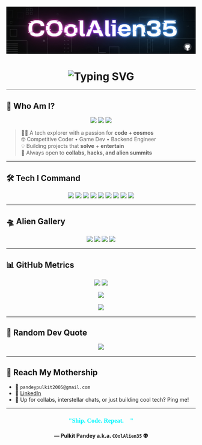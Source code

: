 <!-- Banner -->
<p align="center">
  <img src="banner.png" alt="Pulkit Pandey aka COolAlien35 Banner" />
</p>

<!-- Typing Animation -->
<h1 align="center">
  <img src="https://readme-typing-svg.demolab.com?font=Orbitron&size=28&duration=3000&pause=800&multiline=true&color=00F7FF&center=true&vCenter=true&width=700&height=120&lines=👽+Pulkit+Pandey+(aka+COolAlien35);🚀+AI+%7C+ML+%7C+Unity+Dev+%7C+Code+Wizard;🛸+Exploring+Tech+Across+Galaxies" alt="Typing SVG" />
</h1>

---

## 👾 Who Am I?

<div align="center">
  <img src="https://img.shields.io/badge/B.Tech-CSE-blueviolet?style=for-the-badge&logo=graduation-cap&logoColor=white" />
  <img src="https://img.shields.io/badge/Unity%20Dev-🕹️-green?style=for-the-badge" />
  <img src="https://img.shields.io/badge/AI/ML-🚀-ff69b4?style=for-the-badge" />
</div>

> 👨‍🚀 A tech explorer with a passion for **code + cosmos**  
> 🤓 Competitive Coder • Game Dev • Backend Engineer  
> 💡 Building projects that **solve** + **entertain**  
> 🤝 Always open to **collabs, hacks, and alien summits**

---

## 🛠️ Tech I Command

<p align="center">
  <img src="https://cdn.jsdelivr.net/gh/devicons/devicon/icons/python/python-original.svg" width="50"/>
  <img src="https://cdn.jsdelivr.net/gh/devicons/devicon/icons/flask/flask-original.svg" width="50"/>
  <img src="https://cdn.jsdelivr.net/gh/devicons/devicon/icons/cplusplus/cplusplus-original.svg" width="50"/>
  <img src="https://cdn.jsdelivr.net/gh/devicons/devicon/icons/csharp/csharp-original.svg" width="50"/>
  <img src="https://cdn.jsdelivr.net/gh/devicons/devicon/icons/html5/html5-original.svg" width="50"/>
  <img src="https://cdn.jsdelivr.net/gh/devicons/devicon/icons/unity/unity-original.svg" width="50"/>
  <img src="https://cdn.jsdelivr.net/gh/devicons/devicon/icons/jupyter/jupyter-original.svg" width="50"/>
  <img src="https://cdn.jsdelivr.net/gh/devicons/devicon/icons/numpy/numpy-original.svg" width="50"/>
  <img src="https://cdn.jsdelivr.net/gh/devicons/devicon/icons/pandas/pandas-original.svg" width="50"/>
</p>

---

## 🛸 Alien Gallery

<p align="center">
  <img src="assets/alien_dance1.gif" width="100"/>
  <img src="assets/alien_dance2.gif" width="100"/>
  <img src="assets/alien_vibe.gif" width="100"/>
  <img src="assets/spaceship.gif" width="100"/>
</p>

---

## 📊 GitHub Metrics

<p align="center">
  <img src="https://github-readme-stats.vercel.app/api?username=COolAlien35&show_icons=true&theme=tokyonight&hide_border=true&custom_title=Alien%20Activity%20Log" height="170"/>
  <img src="https://github-readme-stats.vercel.app/api/top-langs/?username=COolAlien35&layout=compact&theme=tokyonight&hide_border=true" height="170"/>
</p>

<p align="center">
  <img src="https://streak-stats.demolab.com?user=COolAlien35&theme=tokyonight&date_format=M%20j%5B%2C%20Y%5D&fire=FF6B6B" />
</p>

<p align="center">
  <img src="https://github-profile-trophy.vercel.app/?username=COolAlien35&theme=tokyonight&column=7&margin-w=5&no-bg=true&no-frame=true" />
</p>

---

## 🧠 Random Dev Quote

<p align="center">
  <img src="https://quotes-github-readme.vercel.app/api?type=horizontal&theme=tokyonight" />
</p>

---

## 📡 Reach My Mothership

- 📧 `pandeypulkit2005@gmail.com`
- 🔗 [LinkedIn](https://www.linkedin.com/in/pulkit-pandey-b13076319/)
- 🧃 Up for collabs, interstellar chats, or just building cool tech? Ping me!

---

<h3 align="center" style="color:#00F7FF; font-family:Orbitron;">"Ship. Code. Repeat. 🚀"</h3>
<h4 align="center">— Pulkit Pandey a.k.a. <code>COolAlien35</code> 👽</h4>
